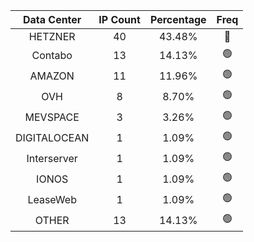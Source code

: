 | Data Center | IP Count | Percentage | Freq |
|:------------:|:--------:|:-----------:|:-----:|
| HETZNER | 40 | 43.48% | 🔴 |
| Contabo | 13 | 14.13% | 🟢 |
| AMAZON | 11 | 11.96% | 🟢 |
| OVH | 8 | 8.70% | 🟢 |
| MEVSPACE | 3 | 3.26% | 🟢 |
| DIGITALOCEAN | 1 | 1.09% | 🟢 |
| Interserver | 1 | 1.09% | 🟢 |
| IONOS | 1 | 1.09% | 🟢 |
| LeaseWeb | 1 | 1.09% | 🟢 |
| OTHER | 13 | 14.13% | 🟢 |